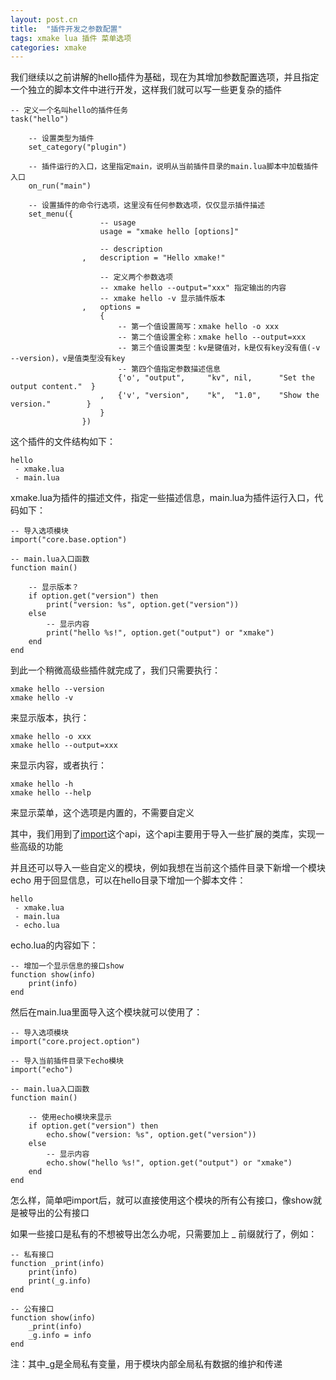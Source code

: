 ```yaml
---
layout: post.cn
title:  "插件开发之参数配置"
tags: xmake lua 插件 菜单选项
categories: xmake
---
```

我们继续以之前讲解的hello插件为基础，现在为其增加参数配置选项，并且指定一个独立的脚本文件中进行开发，这样我们就可以写一些更复杂的插件

    -- 定义一个名叫hello的插件任务
    task("hello")

        -- 设置类型为插件
        set_category("plugin")

        -- 插件运行的入口，这里指定main，说明从当前插件目录的main.lua脚本中加载插件入口
        on_run("main")

        -- 设置插件的命令行选项，这里没有任何参数选项，仅仅显示插件描述
        set_menu({
                        -- usage
                        usage = "xmake hello [options]"

                        -- description
                    ,   description = "Hello xmake!"

                        -- 定义两个参数选项
                        -- xmake hello --output="xxx" 指定输出的内容
                        -- xmake hello -v 显示插件版本
                    ,   options = 
                        {
                            -- 第一个值设置简写：xmake hello -o xxx
                            -- 第二个值设置全称：xmake hello --output=xxx
                            -- 第三个值设置类型：kv是键值对，k是仅有key没有值(-v --version)，v是值类型没有key
                            -- 第四个值指定参数描述信息
                            {'o', "output",     "kv", nil,      "Set the output content."  }
                        ,   {'v', "version",    "k",  "1.0",    "Show the version."        }
                        }
                    }) 



这个插件的文件结构如下：

    hello
     - xmake.lua
     - main.lua

xmake.lua为插件的描述文件，指定一些描述信息，main.lua为插件运行入口，代码如下：


    -- 导入选项模块
    import("core.base.option")

    -- main.lua入口函数
    function main()
     
        -- 显示版本？
        if option.get("version") then
            print("version: %s", option.get("version"))
        else
            -- 显示内容
            print("hello %s!", option.get("output") or "xmake")
        end
    end

到此一个稍微高级些插件就完成了，我们只需要执行：

    xmake hello --version
    xmake hello -v

来显示版本，执行：

    xmake hello -o xxx
    xmake hello --output=xxx

来显示内容，或者执行：

    xmake hello -h
    xmake hello --help

来显示菜单，这个选项是内置的，不需要自定义

其中，我们用到了[import](/cn/2016/06/09/api-import/)这个api，这个api主要用于导入一些扩展的类库，实现一些高级的功能

并且还可以导入一些自定义的模块，例如我想在当前这个插件目录下新增一个模块 echo 用于回显信息，可以在hello目录下增加一个脚本文件：

    hello
     - xmake.lua
     - main.lua
     - echo.lua

echo.lua的内容如下：

    -- 增加一个显示信息的接口show
    function show(info)
        print(info)
    end

然后在main.lua里面导入这个模块就可以使用了：

    -- 导入选项模块
    import("core.project.option")

    -- 导入当前插件目录下echo模块
    import("echo")

    -- main.lua入口函数
    function main()
     
        -- 使用echo模块来显示
        if option.get("version") then
            echo.show("version: %s", option.get("version"))
        else
            -- 显示内容
            echo.show("hello %s!", option.get("output") or "xmake")
        end
    end

怎么样，简单吧import后，就可以直接使用这个模块的所有公有接口，像show就是被导出的公有接口

如果一些接口是私有的不想被导出怎么办呢，只需要加上 _ 前缀就行了，例如：


    -- 私有接口
    function _print(info)
        print(info)
        print(_g.info)
    end

    -- 公有接口
    function show(info)
        _print(info)
        _g.info = info
    end

注：其中_g是全局私有变量，用于模块内部全局私有数据的维护和传递
